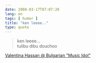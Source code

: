 ```yaml
---
date: 2008-03-17T07:07:28
lang: en
tags: [ humor ]
title: "ken leeee.."
type: quote
---
```


> ken leeee...\
> tulibu dibu douchoo

[Valentina Hassan @ Bulgarian "Music
Idol"](http://youtube.com/watch?v=FQt-h753jHI)

